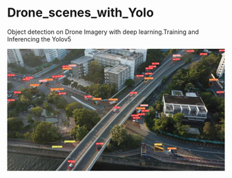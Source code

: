# Drone_scenes_with_Yolo
Object detection on Drone Imagery with deep learning.Training and Inferencing the Yolov5 

![](inferenced-image.jfif)
